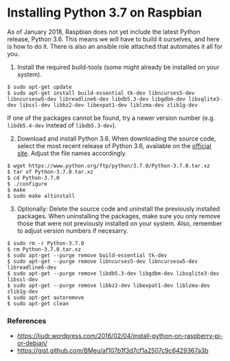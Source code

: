 # Installing Python 3.7 on Raspbian

As of January 2018, Raspbian does not yet include the latest Python release, Python 3.6. This means we will have to build it ourselves, and here is how to do it. There is also an ansible role attached that automates it all for you.

1) Install the required build-tools (some might already be installed on your system).

```
$ sudo apt-get update
$ sudo apt-get install build-essential tk-dev libncurses5-dev libncursesw5-dev libreadline6-dev libdb5.3-dev libgdbm-dev libsqlite3-dev libssl-dev libbz2-dev libexpat1-dev liblzma-dev zlib1g-dev
```

If one of the packages cannot be found, try a newer version number (e.g. `libdb5.4-dev` instead of `libdb5.3-dev`).

2) Download and install Python 3.6. When downloading the source code, select the most recent release of Python 3.6, available on the [official site](https://www.python.org/downloads/source/). Adjust the file names accordingly.

```
$ wget https://www.python.org/ftp/python/3.7.0/Python-3.7.0.tar.xz
$ tar xf Python-3.7.0.tar.xz
$ cd Python-3.7.0
$ ./configure
$ make
$ sudo make altinstall
```

3) Optionally: Delete the source code and uninstall the previously installed packages. When uninstalling the packages, make sure you only remove those that were not previously installed on your system. Also, remember to adjust version numbers if necesarry.

```
$ sudo rm -r Python-3.7.0
$ rm Python-3.7.0.tar.xz
$ sudo apt-get --purge remove build-essential tk-dev
$ sudo apt-get --purge remove libncurses5-dev libncursesw5-dev libreadline6-dev
$ sudo apt-get --purge remove libdb5.3-dev libgdbm-dev libsqlite3-dev libssl-dev
$ sudo apt-get --purge remove libbz2-dev libexpat1-dev liblzma-dev zlib1g-dev
$ sudo apt-get autoremove
$ sudo apt-get clean
```

### References
* https://liudr.wordpress.com/2016/02/04/install-python-on-raspberry-pi-or-debian/
* https://gist.github.com/BMeu/af107b1f3d7cf1a2507c9c6429367a3b
